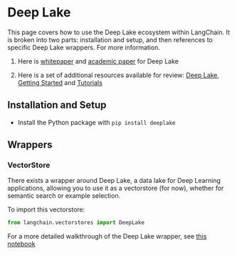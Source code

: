 # Deep Lake

This page covers how to use the Deep Lake ecosystem within LangChain.
It is broken into two parts: installation and setup, and then references to specific Deep Lake wrappers. For more information.

1. Here is [whitepaper](https://www.deeplake.ai/whitepaper) and [academic paper](https://arxiv.org/pdf/2209.10785.pdf) for Deep Lake

2. Here is a set of additional resources available for review: [Deep Lake](https://github.com/activeloopai/deeplake), [Getting Started](https://docs.activeloop.ai/getting-started) and [Tutorials](https://docs.activeloop.ai/hub-tutorials)

## Installation and Setup
- Install the Python package with `pip install deeplake`

## Wrappers

### VectorStore

There exists a wrapper around Deep Lake, a data lake for Deep Learning applications, allowing you to use it as a vectorstore (for now), whether for semantic search or example selection.

To import this vectorstore:
```python
from langchain.vectorstores import DeepLake
```


For a more detailed walkthrough of the Deep Lake wrapper, see [this notebook](../modules/indexes/vectorstore_examples/deeplake.ipynb)
